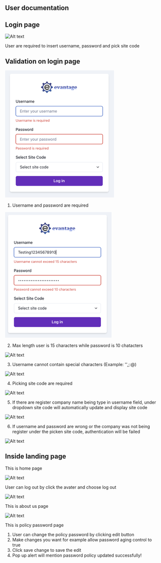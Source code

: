 ## User documentation

## Login page

![Alt text](../../Login%20page.png)

User are required to insert username, password and pick site code

## Validation on login page

![Alt text](./src/Assets/picture2.png)

1. Username and password are required

![Alt text](./public/picture3.png)

2. Max length user is 15 characters while password is 10 chatacters

![Alt text](../../picture4.png)

3. Username cannot contain special characters (Example: '',;:@)

![Alt text](../../picture5.png)

4. Picking site code are required

![Alt text](../../picture6.png)

5. If there are register company name being type in username field, under dropdown site code will automatically update and display site code

![Alt text](../../picture7.png)

6. If username and password are wrong or the company was not being register under the picken site code, authentication will be failed

![Alt text](../../picture8.png)

## Inside landing page

This is home page

![Alt text](../../picture9.png)

User can log out by click the avater and choose log out

![Alt text](../../picture10.png)

This is about us page

![Alt text](../../picture11.png)

This is policy password page

1. User can change the policy password by clicking edit button 
2. Make changes you want for example allow password aging control to true
3. Click save change to save the edit
4. Pop up alert will mention password policy updated successfully!
